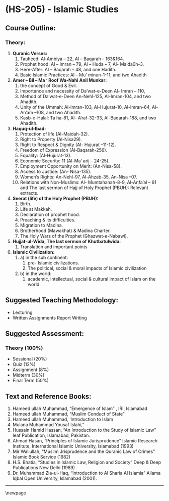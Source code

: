 # **(HS-205) - Islamic Studies**

## **Course Outline:**
### **Theory:**

1. **Quranic Verses:** 
   1. Tauheed: Al-Ambiya – 22, Al – Baqarah - 163&164. 
   2. Prophet hood: Al – Imran – 79, Al – Huda – 7, Al- Maida0h-3. 
   3. Here-After: Al – Baqarah – 48, and one Hadith. 
   4. Basic Islamic Practices: Al – Mu’ minun-1-11, and two Ahadith
2. **Amer – Bil – Ma ‘ Roof Wa-Nahi Anil Munkar:**
   1. the concept of Good & Evil. 
   2. Importance and necessity of Da’wat-e-Deen Al- Imran – 110, 
   3. Method of Da’wat-e-Deen An-Nehl-125, Al-Imran-104, and two Ahadith.
   4. Unity of the Ummah: Al-Imran-103, Al-Hujurat-10, Al-Imran-64, Al-An’am –108, and two Ahadith.
   5. Kasb-e-Halal: Ta ha-81, Al- A’raf-32-33, Al-Baqarah-188, and two Ahadith.
3. **Haquq-ul-Ibad:** 
   1. Protection of life (Al-Maidah-32). 
   2. Right to Property (Al-Nisa29).
   3. Right to Respect & Dignity (Al- Hujurat –11-12).
   4. Freedom of Expression (Al-Baqarah-256).
   5. Equality: (Al-Hujurat-13).
   6. Economic Security: 11 (Al-Ma’ arij – 24-25).
   7. Employment Opportunity on Merit: (An-Nisa-58).
   8. Access to Justice: (An- Nisa-135).
   9. Women’s Rights: An-Nehl-97, Al-Ahzab-35, An-Nisa –07.
   10. Relations with Non-Muslims: Al- Mumtahanah-8-9, Al-Anfa’al – 61 and The last sermon of Hajj of Holy Prophet (PBUH): Relevant extracts.
4.  **Seerat (life) of the Holy Prophet (PBUH):** 
    1.  Birth.
    2.  Life at Makkah.
    3.  Declaration of prophet hood.
    4.  Preaching & its difficulties. 
    5.  Migration to Madina.
    6.  Brotherhood (Mawakhat) & Madina Charter.
    7.  The Holy Wars of the Prophet (Ghazwat-e-Nabawi), 
5. **Hujjat-ul-Wida, The last sermon of Khutbatulwida:** 
   1. Translation and important points
6. **Islamic Civilization:** 
   1. a) in the sub continent: 
      1. pre- Islamic civilizations. 
      2. The political, social & moral impacts of Islamic civilization 
   2. b) in the world: 
      1. academic, intellectual, social & cultural impact of Islam on the world. 

## **Suggested Teaching Methodology:**

- Lecturing
- Written Assignments Report Writing

## **Suggested Assessment:**

### **Theory (100%)**

- Sessional (20%)
- Quiz (12%)
- Assignment (8%)
- Midterm (30%)
- Final Term (50%)
## **Text and Reference Books:**
1. Hameed ullah Muhammad, “Emergence of Islam” , IRI, Islamabad
1. Hameed ullah Muhammad, “Muslim Conduct of State”
1. Hameed ullah Muhammad, ‘Introduction to Islam
1. Mulana Muhammad Yousaf Islahi,”
1. Hussain Hamid Hassan, “An Introduction to the Study of Islamic Law” leaf Publication, Islamabad, Pakistan.
1. Ahmad Hasan, “Principles of Islamic Jurisprudence” Islamic Research Institute, International Islamic University, Islamabad (1993)
1. Mir Waliullah, “Muslim Jrisprudence and the Quranic Law of Crimes” Islamic Book Service (1982)
1. H.S. Bhatia, “Studies in Islamic Law, Religion and Society” Deep & Deep Publications New Delhi (1989)
1. Dr. Muhammad Zia-ul-Haq, “Introduction to Al Sharia Al Islamia” Allama Iqbal Open University, Islamabad (2001).

___
\newpage